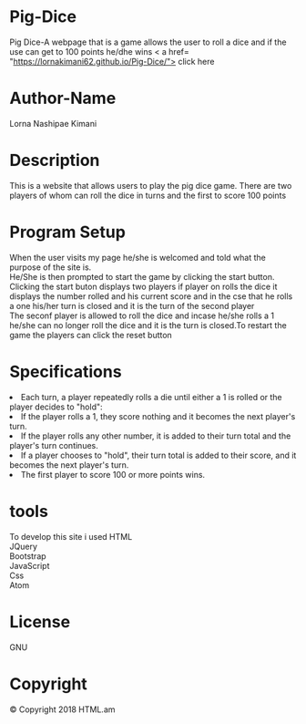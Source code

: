 
# Pig-Dice
Pig Dice-A webpage that is a game allows the user to roll a dice and if the use can get to 100 points he/dhe wins < a href= "https://lornakimani62.github.io/Pig-Dice/"> click here </a>

# Author-Name
Lorna Nashipae Kimani
 
# Description
This is a website that allows users to play the pig dice game. There are two players of whom can roll the dice in turns and the first to score 100 points 

# Program Setup
When the user visits my page he/she is welcomed and told what the purpose of the site is.<br>
He/She is then prompted to start the game by clicking the start button.<br>
Clicking the start buton displays two players if player on rolls the dice it displays the number rolled and his current score and in the cse that he rolls a one his/her turn is closed and it is the turn of the second player<br>
The seconf player is allowed to roll the dice and incase he/she rolls a 1 he/she can no longer roll the dice and it is the turn is closed.To restart the game the players can click the reset button<br>

# Specifications
<li>Each turn, a player repeatedly rolls a die until either a 1 is rolled or the player decides to "hold":</li>
<li>If the player rolls a 1, they score nothing and it becomes the next player's turn.</li>
<li>If the player rolls any other number, it is added to their turn total and the player's turn continues.</li>
<li>If a player chooses to "hold", their turn total is added to their score, and it becomes the next player's turn.</li>
<li>The first player to score 100 or more points wins.</li>


# tools
To develop this site i used 
HTML<br>
JQuery<br>
Bootstrap<br>
JavaScript<br>
Css<br>
Atom<br>

# License
GNU<br>

# Copyright
<footer>&copy; Copyright 2018 HTML.am</footer>
